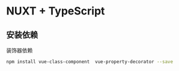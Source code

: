 # NUXT + TypeScript

## 安装依赖

装饰器依赖

```bash
npm install vue-class-component  vue-property-decorator --save
```

